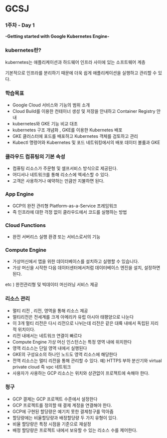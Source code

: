 # GCSJ

### 1주차 - Day 1

**-Getting started with Google Kubernetes Engine-**

### **kubernetes란?**

kubernetes는 애플리케이션과 하드웨어 인프라 사이에 있는 소프트웨어 계층

기본적으로 인프라를 분리하기 때문에 더욱 쉽게 애플리케이션을 실행하고 관리할 수 있다.

### 학습목표

- Google Cloud 서비스와 기능의 범위 소개
- Cloud Build를 이용한 컨테이너 생성 및 저장을 안내하고 Container Registry 안내
- kubernetes와 GKE 기능 비교 대조
- kubernetes 구조 개념화 , GKE를 이용한 Kubernetes 배포
- GKE 클러스터에 포드를 배포하고 Kubernetes 객체를 검토하고 관리
- Kubectl 명령어와 Kubernetes 및 포드 네트워킹에서의 배포 데이터 볼륨과 GKE

### 클라우드 컴퓨팅의 기본 속성

- 컴퓨팅 리소스가 주문형 및 셀프서비스 방식으로 제공된다.
- 어디서나 네트워크를 통해 리소스에 엑세스할 수 있다.
- 고객은 사용하거나 예약하는 만큼만 지불하면 된다.

### App Engine

- GCP의 완전 관리형 Platform-as-a-Service 프레임워크
- 즉 인프라에 대한 걱정 없이 클라우드에서 코드를 실행하는 방법

### Cloud Functions

- 완전 서버리스 실행 환경 또는 서비스로서의 기능

### Compute Engine

- 가상머신에서 앱을 위한 데이터베이스를 설치하고 실행할 수 있습니다.
- 가상 머신을 시작한 다음 데이터센터에서처럼 데이터베이스 엔진을 설치, 설정하면 된다.

etc ) 완전관리형 및 빅데이터 머신러닝 서비스 제공

### 리소스 관리

- 멀티 리전 , 리전, 영역을 통해 리소스 제공
- 멀티리전은 전세계를 크게 아메리카 유럽 아시아 태평양으로 나눈다
- 이 3개 멀티 리전은 다시 리전으로 나뉘는데 리전은 같은 대륙 내에서 독립된 지리적 위치이다.
- 리전 내에서는 네트워크 연결이 빠르다
- Compute Engine 가상 머신 인스턴스는 특정 영역 내에 위치한다
- 영역 리소스는 단일 영역 내에서 실행된다
- GKE의 구성요소의 하나인 노드도 영역 리소스에 해당한다
- 전역 리소스는 멀티 리전을 통해 관리할 수 있다. 예) HTTPS 부하 분산기와 virtual private cloud 즉 vpc 네트워크
- 사용자가 사용하는 GCP 리소스는 위치와 상관없이 프로젝트에 속해야 한다.

### 청구

- GCP 결제는 GCP 프로젝트 수준에서 설정한다
- GCP 프로젝트를 정의할 때 결제 계정을 연결해야 한다.
- GCP에 구현된 할당량은 예기치 못한 결제청구를 막아줌
- 할당량에는 비율할당량과 배정할당량 두 가지 유형이 있다.
- 비율 할당량은 특정 시점을 기준으로 재설정
- 배정 할당량은 프로젝트 내에서 보유할 수 있는 리소스 수를 제어한다.
